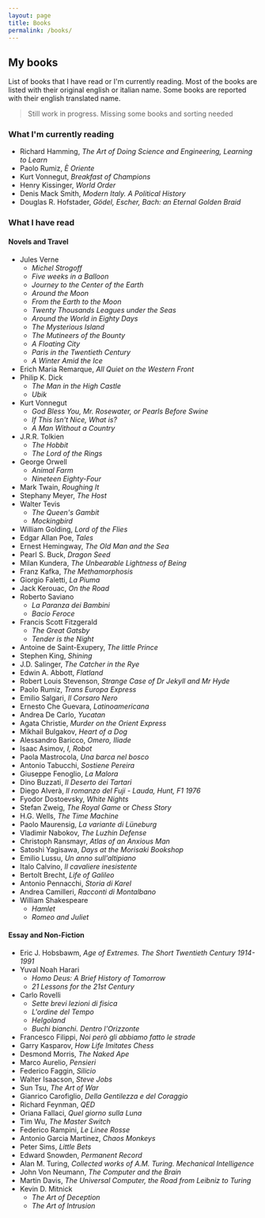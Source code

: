 ```yaml
---
layout: page
title: Books
permalink: /books/
---
```


## My books

List of books that I have read or I'm currently reading. Most of the books are listed with their original english or italian name. Some books are reported with their english translated name.

> Still work in progress. Missing some books and sorting needed

### What I'm currently reading

- Richard Hamming, *The Art of Doing Science and Engineering, Learning to Learn*
- Paolo Rumiz, *È Oriente*
- Kurt Vonnegut, *Breakfast of Champions*
- Henry Kissinger, *World Order*
- Denis Mack Smith, *Modern Italy. A Political History*
- Douglas R. Hofstader, *Gödel, Escher, Bach: an Eternal Golden Braid*

### What I have read

#### Novels and Travel

- Jules Verne
    - *Michel Strogoff*
    - *Five weeks in a Balloon*
    - *Journey to the Center of the Earth*
    - *Around the Moon*
    - *From the Earth to the Moon*
    - *Twenty Thousands Leagues under the Seas*
    - *Around the World in Eighty Days*
    - *The Mysterious Island*
    - *The Mutineers of the Bounty*
    - *A Floating City*
    - *Paris in the Twentieth Century*
    - *A Winter Amid the Ice*
- Erich Maria Remarque, *All Quiet on the Western Front*
- Philip K. Dick
    - *The Man in the High Castle*
    - *Ubik*
- Kurt Vonnegut
    - *God Bless You, Mr. Rosewater, or Pearls Before Swine*
    - *If This Isn't Nice, What is?*
    - *A Man Without a Country*
- J.R.R. Tolkien
    - *The Hobbit*
    - *The Lord of the Rings*
- George Orwell
    - *Animal Farm*
    - *Nineteen Eighty-Four*
- Mark Twain, *Roughing It*
- Stephany Meyer, *The Host*
- Walter Tevis
    - *The Queen's Gambit*
    - *Mockingbird*
- William Golding, *Lord of the Flies*
- Edgar Allan Poe, *Tales*
- Ernest Hemingway, *The Old Man and the Sea*
- Pearl S. Buck, *Dragon Seed*
- Milan Kundera, *The Unbearable Lightness of Being*
- Franz Kafka, *The Methamorphosis*
- Giorgio Faletti, *La Piuma*
- Jack Kerouac, *On the Road*
- Roberto Saviano
    - *La Paranza dei Bambini*
    - *Bacio Feroce*
- Francis Scott Fitzgerald
    - *The Great Gatsby*
    - *Tender is the Night*
- Antoine de Saint-Exupery, *The little Prince*
- Stephen King, *Shining*
- J.D. Salinger, *The Catcher in the Rye*
- Edwin A. Abbott, *Flatland*
- Robert Louis Stevenson, *Strange Case of Dr Jekyll and Mr Hyde*
- Paolo Rumiz, *Trans Europa Express*
- Emilio Salgari, *Il Corsaro Nero*
- Ernesto Che Guevara, *Latinoamericana*
- Andrea De Carlo, *Yucatan*
- Agata Christie, *Murder on the Orient Express*
- Mikhail Bulgakov, *Heart of a Dog*
- Alessandro Baricco, *Omero, Iliade*
- Isaac Asimov, *I, Robot*
- Paola Mastrocola, *Una barca nel bosco*
- Antonio Tabucchi, *Sostiene Pereira*
- Giuseppe Fenoglio, *La Malora*
- Dino Buzzati, *Il Deserto dei Tartari*
- Diego Alverà, *Il romanzo del Fuji - Lauda, Hunt, F1 1976*
- Fyodor Dostoevsky, *White Nights*
- Stefan Zweig, *The Royal Game* or *Chess Story*
- H.G. Wells, *The Time Machine*
- Paolo Maurensig, *La variante di Lüneburg*
- Vladimir Nabokov, *The Luzhin Defense*
- Christoph Ransmayr, *Atlas of an Anxious Man*
- Satoshi Yagisawa, *Days at the Morisaki Bookshop*
- Emilio Lussu, *Un anno sull'altipiano*
- Italo Calvino, *Il cavaliere inesistente*
- Bertolt Brecht, *Life of Galileo*
- Antonio Pennacchi, *Storia di Karel*
- Andrea Camilleri, *Racconti di Montalbano*
- William Shakespeare
    - *Hamlet*
    - *Romeo and Juliet*

#### Essay and Non-Fiction

- Eric J. Hobsbawm, *Age of Extremes. The Short Twentieth Century 1914-1991*
- Yuval Noah Harari
    - *Homo Deus: A Brief History of Tomorrow*
    - *21 Lessons for the 21st Century*
- Carlo Rovelli
    - *Sette brevi lezioni di fisica*
    - *L'ordine del Tempo*
    - *Helgoland*
    - *Buchi bianchi. Dentro l'Orizzonte*
- Francesco Filippi, *Noi però gli abbiamo fatto le strade*
- Garry Kasparov, *How Life Imitates Chess*
- Desmond Morris, *The Naked Ape*
- Marco Aurelio, *Pensieri*
- Federico Faggin, *Silicio*
- Walter Isaacson, *Steve Jobs*
- Sun Tsu, *The Art of War*
- Gianrico Carofiglio, *Della Gentilezza e del Coraggio*
- Richard Feynman, *QED*
- Oriana Fallaci, *Quel giorno sulla Luna*
- Tim Wu, *The Master Switch*
- Federico Rampini, *Le Linee Rosse*
- Antonio Garcia Martinez, *Chaos Monkeys*  
- Peter Sims, *Little Bets*
- Edward Snowden, *Permanent Record*
- Alan M. Turing, *Collected works of A.M. Turing. Mechanical Intelligence*
- John Von Neumann, *The Computer and the Brain*
- Martin Davis, *The Universal Computer, the Road from Leibniz to Turing*
- Kevin D. Mitnick
    - *The Art of Deception*
    - *The Art of Intrusion*